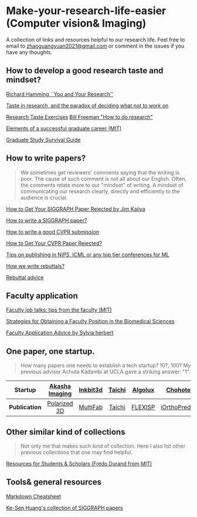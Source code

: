 # Make-your-research-life-easier (Computer vision& Imaging)
A collection of links and resources helpful to our research life. Feel free to email to zhaoguangyuan2021@gmail.com or comment in the issues if you have any thoughts. 

## How to develop a good research taste and mindset?
[Richard Hamming ``You and Your Research''](https://www.cs.virginia.edu/~robins/YouAndYourResearch.html)

[Taste in research, and the paradox of deciding what not to work on](https://www.theexclusive.org/2014/12/taste-in-research-and-paradox-of.html)

[Research Taste Exercises](https://colah.github.io/notes/taste/)
[Bill Freeman "How to do research"](https://people.csail.mit.edu/billf/publications/How_To_Do_Research.pdf)

[Elements of a successful graduate career (MIT)](http://people.csail.mit.edu/billf/talks/10minFreeman2013.pdf)

[Graduate Study Survival Guide](https://cs.uwaterloo.ca/~thachisu/survival.pdf)

## How to write papers?
> We sometimes get reviewers' comments saying that the writing is poor. The cause of such comment is not all about our English. Often, the comments relate more to our "mindset" of writing. A mindset of communicating our research clearly, directly and efficiently to the audience is crucial.  

[How to Get Your SIGGRAPH Paper Rejected by Jim Kajiya](https://www.siggraph.org/sites/default/files/kajiya.pdf)

[How to write a SIGGRAPH paper?](https://www.liyiwei.org/courses/how-siga11/)

[How to write a good CVPR submission](https://billf.mit.edu/sites/default/files/documents/cvprPapers.pdf)

[How to Get Your CVPR Paper Rejected?](https://personalinterests.lipingyang.org/wp-content/uploads/2019/03/How-to-get-your-CVPR-paper-rejected.pptx.pdf)

[Tips on publishing in NIPS, ICML or any top tier conferences for ML](https://www.reddit.com/r/MachineLearning/comments/3x3urc/tips_on_publishing_in_nips_icml_or_any_top_tier/)

[How we write rebuttals?](https://deviparikh.medium.com/how-we-write-rebuttals-dc84742fece1)

[Rebuttal advice](http://people.csail.mit.edu/fredo/rebuttal_advice.txt)

## Faculty application
[Faculty job talks: tips from the faculty (MIT)](https://www.eecs.mit.edu/career-opportunities-at-eecs/faculty-job-talks-tips-from-the-faculty/)

[Strategies for Obtaining a Faculty Position in the Biomedical Sciences](https://careernavigator.gradeducation.hms.harvard.edu/strategies-obtaining-faculty-position-biomedical-sciences-views-both-sides-job-search)

[Faculty Application Advice by Sylvia herbert](http://sylviaherbert.com/faculty-application-advice)

## One paper, one startup. 
> How many papers one needs to establish a tech startup? 10?, 100? My previous advisor Achuta Kadambi at UCLA gave a striking answer: "1". 

| Startup | [Akasha Imaging](hhttps://www.akasha.im/)| [Inkbit3d](https://inkbit3d.com/) | [Taichi](https://taichi.graphics/) | [Algolux](https://algolux.com/) |[Chohotech](http://www.chohotech.com/)|
| :---:   | :---: | :---:    |:---:     | :---:   | :---: | 
| **Publication** | [Polarized 3D](https://web.media.mit.edu/~achoo/polar3D/)| [MultiFab](https://dl.acm.org/doi/abs/10.1145/2766962) |[Taichi](https://cupdf.com/document/taichi-a-language-for-high-performance-computation-on-taichi-a-language-for.html) | [FLEXISP](https://research.nvidia.com/publication/flexisp-flexible-camera-image-processing-framework) | [iOrthoPredictor](https://dl.acm.org/doi/abs/10.1145/3414685.3417771)|

## Other similar kind of collections
> Not only me that makes such kind of collection. Here I also list other previous collections that one may find helpful. 

[Resources for Students & Scholars (Frédo Durand from MIT)](http://people.csail.mit.edu/fredo/student.html) 

## Tools& general resources
[Markdown Cheatsheet](https://github.com/adam-p/markdown-here/wiki/Markdown-Cheatsheet)

[Ke-Sen Huang's collection of SIGGRAPH papers](http://kesen.realtimerendering.com/)


